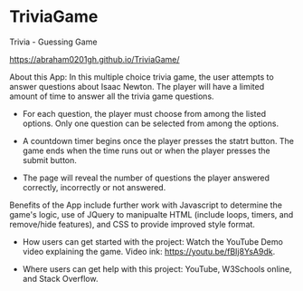 # TriviaGame
Trivia - Guessing Game


https://abraham0201gh.github.io/TriviaGame/


About this App:  In this multiple choice trivia game, the user attempts to answer questions about Isaac Newton.  The player will have a limited amount of time to answer all the trivia game questions.

- For each question, the player must choose from among the listed options.  Only one question can be selected from among the options.  

- A countdown timer begins once the player presses the statrt button.  The game ends when the time runs out or when the player presses the submit button. 

- The page will reveal the number of questions the player answered correctly, incorrectly or not answered.

Benefits of the App include further work with Javascript to determine the game's logic, use of JQuery to manipualte HTML (include loops, timers, and remove/hide features), and CSS to provide improved style format.

- How users can get started with the project:  Watch the YouTube Demo video explaining the game.  Video ink: https://youtu.be/fBIj8YsA9dk. 

- Where users can get help with this project:  YouTube, W3Schools online, and Stack Overflow.

